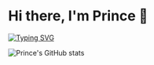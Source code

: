 


# Hi there, I'm Prince 👋

[![Typing SVG](https://readme-typing-svg.demolab.com?font=Exo&size=21&pause=1000&color=3B7EFF&random=false&width=435&lines=Let's+turn+Ideas+into+Reality)](https://git.io/typing-svg)

![Prince's GitHub stats](https://github-readme-stats.vercel.app/api?username=Pal18T&show_icons=true&theme=radical)
